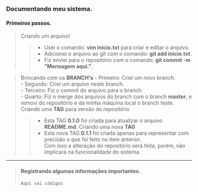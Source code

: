 ### Documentando meu sistema.

#### Primeiros passos.

> Criando um arquivo!
>>    - Usei o comando: **vim inicio.txt** para criar e editar o arquivo.  
>>    - Adicionei o arquivo ao git com o comando: **git add inicio.txt**.  
>>    - Fiz enviei para o repositório com o comando: **git commit -m "Mensagem aqui."**.  

> Brincando com os **BRANCH's**
    - Primeiro: Criei um novo branch.  
    - Segundo: Criei um arquivo neste branch.  
    - Terceiro: Fiz o commit do arquivo para o branch.  
    - Quarto: Fiz o merge dos arquivos do branch com o branch **master**, e removi do repositório e da minha máquina local o branch teste.  
> Criando uma **TAG** para versão do repositório  
>>    - Esta TAG **0.1.0** foi criada para atualizar o arquivo **README.md**.
> Criando uma nova **TAG**  
>>    - Esta nova TAG **0.1.1**  foi criada apenas para representar com precisão o que foi feito no ítem anterior.  
    Com isso a alteração do repositório será feita, porém, não implicará na funcionalidade do sistema.
<hr>

> #### Registrando algumas informações importantes.
> 
>     Aqui vai códigos